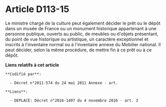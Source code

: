 # Article D113-15

Le ministre chargé de la culture peut également décider le prêt ou le dépôt dans un musée de France ou un monument historique
appartenant à une personne publique, ouverts au public, de meubles ou d'objets présentant, du point de vue historique ou
artistique, un caractère exceptionnel et inscrits à l'inventaire normal ou à l'inventaire annexe du Mobilier national. Il
peut décider, selon la même procédure, de mettre fin à ce prêt ou à ce dépôt.

**Liens relatifs à cet article**

	**Codifié par**:

	  - Décret n°2011-574 du 24 mai 2011 Annexe - art.

	**Liens**:

	  - DEPLACE: Décret n°2016-1497 du 4 novembre 2016 - art. 3
